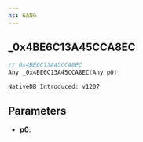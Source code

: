 ```yaml
---
ns: GANG
---
```

## _0x4BE6C13A45CCA8EC

```c
// 0x4BE6C13A45CCA8EC
Any _0x4BE6C13A45CCA8EC(Any p0);
```

```
NativeDB Introduced: v1207
```

## Parameters
* **p0**:
